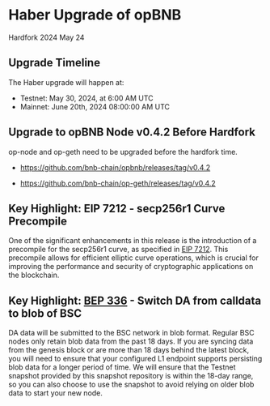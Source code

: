 # Haber Upgrade of opBNB

<div class="doc-announce-info">
    <span class="version-tag">Hardfork</span>
    <span class="announce-date">2024 May 24</span>
</div>


## Upgrade Timeline
The Haber upgrade will happen at:

- Testnet: May 30, 2024, at 6:00 AM UTC
- Mainnet: June 20th, 2024 08:00:00 AM UTC

## Upgrade to opBNB Node v0.4.2 Before Hardfork

op-node and op-geth need to be upgraded before the hardfork time. 

- https://github.com/bnb-chain/opbnb/releases/tag/v0.4.2

- https://github.com/bnb-chain/op-geth/releases/tag/v0.4.2


## Key Highlight: EIP 7212 - secp256r1 Curve Precompile

One of the significant enhancements in this release is the introduction of a precompile for the secp256r1 curve, as specified in [EIP 7212](https://github.com/ethereum/EIPs/pull/7212). This precompile allows for efficient elliptic curve operations, which is crucial for improving the performance and security of cryptographic applications on the blockchain.

## Key Highlight: [BEP 336](https://github.com/bnb-chain/BEPs/blob/master/BEPs/BEP-336.md) - Switch DA from calldata to blob of BSC
DA data will be submitted to the BSC network in blob format. Regular BSC nodes only retain blob data from the past 18 days. If you are syncing data from the genesis block or are more than 18 days behind the latest block, you will need to ensure that your configured L1 endpoint supports persisting blob data for a longer period of time. We will ensure that the Testnet snapshot provided by this snapshot repository is within the 18-day range, so you can also choose to use the snapshot to avoid relying on older blob data to start your new node.
